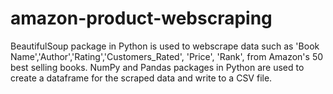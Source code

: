 # amazon-product-webscraping
BeautifulSoup package in Python is used to webscrape data such as 'Book Name','Author','Rating','Customers_Rated', 'Price', 'Rank', from Amazon's 50 best selling books.
NumPy and Pandas packages in Python are used to create a dataframe for the scraped data and write to a CSV file.
